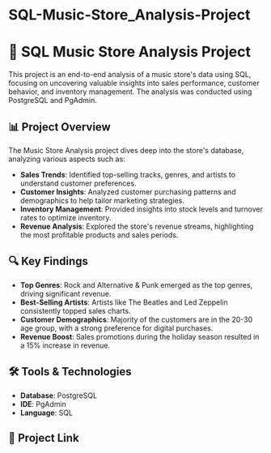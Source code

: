 # SQL-Music-Store_Analysis-Project

# 🎵 SQL Music Store Analysis Project

This project is an end-to-end analysis of a music store's data using SQL, focusing on uncovering valuable insights into sales performance, customer behavior, and inventory management. The analysis was conducted using PostgreSQL and PgAdmin.

## 📊 Project Overview

The Music Store Analysis project dives deep into the store's database, analyzing various aspects such as:

- **Sales Trends**: Identified top-selling tracks, genres, and artists to understand customer preferences.
- **Customer Insights**: Analyzed customer purchasing patterns and demographics to help tailor marketing strategies.
- **Inventory Management**: Provided insights into stock levels and turnover rates to optimize inventory.
- **Revenue Analysis**: Explored the store's revenue streams, highlighting the most profitable products and sales periods.

## 🔍 Key Findings

- **Top Genres**: Rock and Alternative & Punk emerged as the top genres, driving significant revenue.
- **Best-Selling Artists**: Artists like The Beatles and Led Zeppelin consistently topped sales charts.
- **Customer Demographics**: Majority of the customers are in the 20-30 age group, with a strong preference for digital purchases.
- **Revenue Boost**: Sales promotions during the holiday season resulted in a 15% increase in revenue.

## 🛠️ Tools & Technologies

- **Database**: PostgreSQL
- **IDE**: PgAdmin
- **Language**: SQL

## 🚀 Project Link

